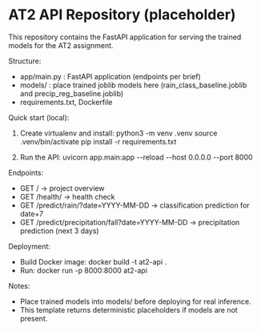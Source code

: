 # AT2 API Repository (placeholder)

This repository contains the FastAPI application for serving the trained models for the AT2 assignment.

Structure:
- app/main.py : FastAPI application (endpoints per brief)
- models/ : place trained joblib models here (rain_class_baseline.joblib and precip_reg_baseline.joblib)
- requirements.txt, Dockerfile

Quick start (local):
1. Create virtualenv and install:
   python3 -m venv .venv
   source .venv/bin/activate
   pip install -r requirements.txt

2. Run the API:
   uvicorn app.main:app --reload --host 0.0.0.0 --port 8000

Endpoints:
- GET / -> project overview
- GET /health/ -> health check
- GET /predict/rain/?date=YYYY-MM-DD -> classification prediction for date+7
- GET /predict/precipitation/fall?date=YYYY-MM-DD -> precipitation prediction (next 3 days)

Deployment:
- Build Docker image:
  docker build -t at2-api .
- Run:
  docker run -p 8000:8000 at2-api

Notes:
- Place trained models into models/ before deploying for real inference.
- This template returns deterministic placeholders if models are not present.

